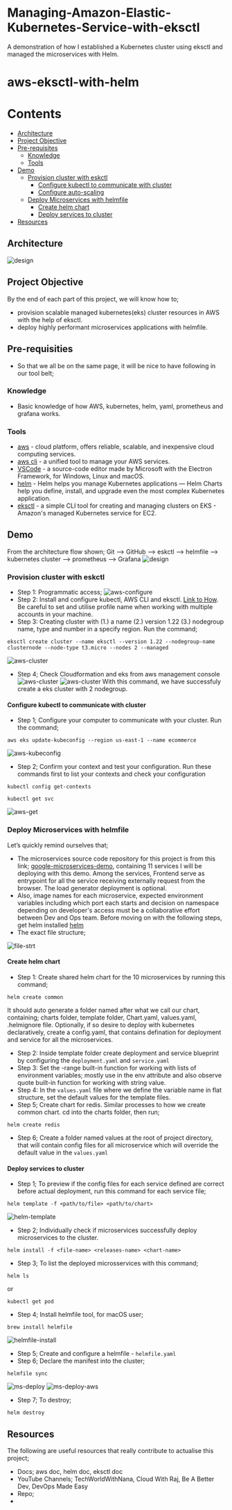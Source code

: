 # Managing-Amazon-Elastic-Kubernetes-Service-with-eksctl
A demonstration of how I established a Kubernetes cluster using eksctl and managed the microservices with Helm. 


# aws-eksctl-with-helm

# Contents
* [Architecture](#architecture)
* [Project Objective](#project-Objective)
* [Pre-requisites](#pre-requisities)
  * [Knowledge](#knowledge)
  * [Tools](#tools)
* [Demo](#demo)
  * [Provision cluster with eskctl](#provision-cluster-with-eskctl)
    * [Configure kubectl to communicate with cluster](#configure-kubectl-to-communicate-with-cluster)
    * [Configure auto-scaling](#configure-auto-scaling)
  * [Deploy Microservices with helmfile](#deploy-microservices-with-helmfile)
    * [Create helm chart](#create-helm-chart)
    * [Deploy services to cluster](#deploy-services-to-cluster)
* [Resources](#resources)

## Architecture
![design](docs/eksctl-architecture.png)

## Project Objective
By the end of each part of this project, we will know how to;
- provision scalable managed kubernetes(eks) cluster resources in AWS with the help of eksctl.
- deploy highly performant microservices applications with helmfile.

## Pre-requisities
- So that we all be on the same page, it will be nice to have following in our tool belt;
### Knowledge
- Basic knowledge of how AWS, kubernetes, helm, yaml, prometheus and grafana works.
### Tools
- [aws](https://aws.amazon.com/) - cloud platform, offers reliable, scalable, and inexpensive cloud computing services.
- [aws cli](https://docs.aws.amazon.com/cli/latest/userguide/getting-started-install.html)  - a unified tool to manage your AWS services.
- [VSCode](https://code.visualstudio.com/) - a source-code editor made by Microsoft with the Electron Framework, for Windows, Linux and macOS.
- [helm](https://helm.sh/) - Helm helps you manage Kubernetes applications — Helm Charts help you define, install, and upgrade even the most complex Kubernetes application.
- [eksctl](https://eksctl.io/) - a simple CLI tool for creating and managing clusters on EKS - Amazon's managed Kubernetes service for EC2.

## Demo
From the architecture flow shown;
Git --> GitHub --> eskctl --> helmfile --> kubernetes cluster --> prometheus --> Grafana
![design](docs/assets/designs.svg)

### Provision cluster with eskctl
- Step 1: Programmatic access; 
![aws-configure](docs/programatic.png)
- Step 2: Install and configure kubectl, AWS CLI and eksctl. [Link to How](https://docs.aws.amazon.com/eks/latest/userguide/getting-started.html). Be careful to set and utilise profile name when working with multiple accounts in your machine.
- Step 3: Creating cluster with (1.) a name (2.) version 1.22 (3.) nodegroup name, type and number in a specify region. Run the command; 
```
eksctl create cluster --name eksctl --version 1.22 --nodegroup-name clusternode --node-type t3.micro --nodes 2 --managed
```
![aws-cluster](docs/creating-cluster.png)
- Step 4; Check Cloudformation and eks from aws management console
![aws-cluster](docs/cloudformation.png)
![aws-cluster](docs/aws-eks.png)
With this command, we have successfuly create a eks cluster with 2 nodegroup.

#### Configure kubectl to communicate with cluster
- Step 1; Configure your computer to communicate with your cluster. Run the command;
```
aws eks update-kubeconfig --region us-east-1 --name ecommerce
```
![aws-kubeconfig](docs/aws-kubeconfig.png)
- Step 2; Confirm your context and test your configuration. Run these commands first to list your contexts and check your configuration
```
kubectl config get-contexts
```
```
kubectl get svc
```
![aws-get](docs/aws-get.png)

### Deploy Microservices with helmfile
Let’s quickly remind ourselves that;
- The microservices source code repository for this project is from this link; [google-microservices-demo](https://github.com/GoogleCloudPlatform/microservices-demo), containing 11 services I will be deploying with this demo. Among the services, Frontend serve as entrypoint for all the service receiving externally request from the browser. The load generator deployment is optional.
- Also, image names for each microservice, expected environment variables including which port each starts and decision on namespace depending on developer's access must be a collaborative effort between Dev and Ops team.
Before moving on with the following steps, get helm installed [helm](https://helm.sh/docs/intro/install/)
- The exact file structure;

![file-strt](docs/file-strt.png)

#### Create helm chart
- Step 1: Create shared helm chart for the 10 microservices by running this command;
```
helm create common
```
It should auto generate a folder named after what we call our chart, containing; charts folder, template folder, Chart.yaml, values.yaml, .helmignore file.
Optionally, if so desire to deploy with kubernetes declaratively, create a config.yaml, that contains defination for deployment and service for all the microservices. 
- Step 2: Inside template folder create deployment and service blueprint by configuring the ``deployment.yaml`` and ``service.yaml``
- Step 3: Set the -range built-in function for working with lists of environment variables; mostly use in the env attribute and also observe quote built-in function for working with string value.
- Step 4: In the ``values.yaml`` file where we define the variable name in flat structure, set the default values for the template files.
- Step 5; Create chart for redis. Similar processes to how we create common chart. cd into the charts folder, then run;
```
helm create redis
```
- Step 6; Create a folder named values at the root of project directory, that will contain config files for all microservice which will override the default value in the ``values.yaml``

#### Deploy services to cluster
- Step 1; To preview if the config files for each service defined are correct before actual deployment, run this command for each service file;
```
helm template -f <path/to/file> <path/to/chart>
```
![helm-template](docs/helm-template.png)
- Step 2; Individually check if microservices successfully deploy microservices to the cluster. 
```
helm install -f <file-name> <releases-name> <chart-name>
```
- Step 3; To list the deployed microsservices with this command;
```
helm ls
```
or 
```
kubectl get pod
```
- Step 4; Install helmfile tool, for macOS user;
```
brew install helmfile
```
![helmfile-install](docs/helmfile-install.png)
- Step 5; Create and configure a helmfile - ``helmfile.yaml``
- Step 6; Declare the manifest into the cluster;
```
helmfile sync
```
![ms-deploy](docs/ms-deploy.png)
![ms-deploy-aws](docs/ms-deploy-aws.png)
- Step 7; To destroy;
```
helm destroy
```

## Resources
The following are useful resources that really contribute to actualise this project;
- Docs; aws doc, helm doc, eksctl doc
- YouTube Channels; TechWorldWithNana, Cloud With Raj, Be A Better Dev, DevOps Made Easy
- Repo; 
- 
